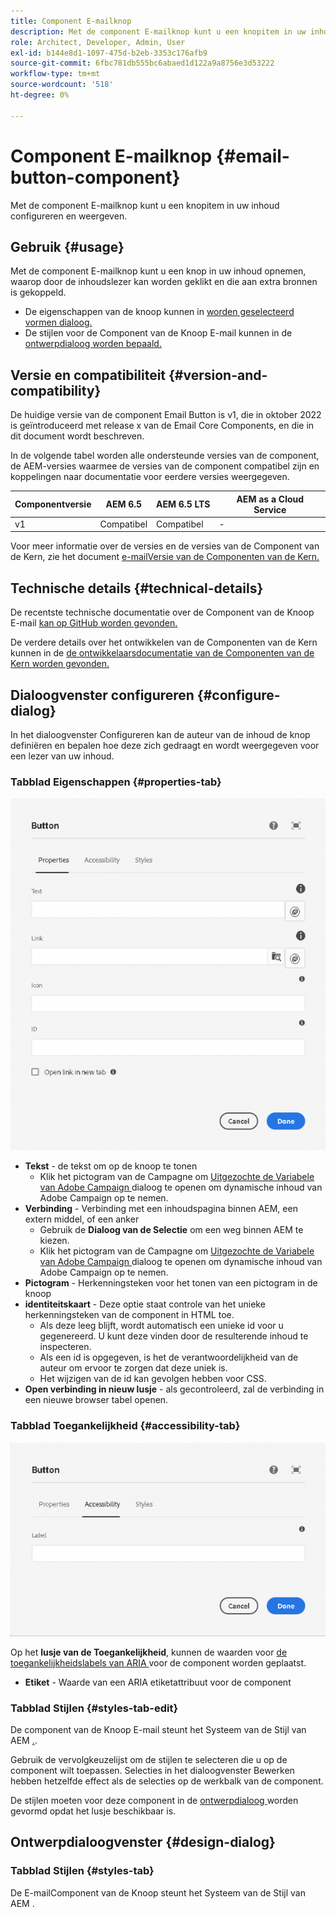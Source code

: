 ```yaml
---
title: Component E-mailknop
description: Met de component E-mailknop kunt u een knopitem in uw inhoud configureren en weergeven.
role: Architect, Developer, Admin, User
exl-id: b144e8d1-1097-475d-b2eb-3353c176afb9
source-git-commit: 6fbc781db555bc6abaed1d122a9a8756e3d53222
workflow-type: tm+mt
source-wordcount: '518'
ht-degree: 0%

---
```



# Component E-mailknop {#email-button-component}

Met de component E-mailknop kunt u een knopitem in uw inhoud configureren en weergeven.

## Gebruik {#usage}

Met de component E-mailknop kunt u een knop in uw inhoud opnemen, waarop door de inhoudslezer kan worden geklikt en die aan extra bronnen is gekoppeld.

* De eigenschappen van de knoop kunnen in [ worden geselecteerd vormen dialoog.](#configure-dialog)
* De stijlen voor de Component van de Knoop E-mail kunnen in de [ ontwerpdialoog worden bepaald.](#design-dialog)

## Versie en compatibiliteit {#version-and-compatibility}

De huidige versie van de component Email Button is v1, die in oktober 2022 is geïntroduceerd met release x van de Email Core Components, en die in dit document wordt beschreven.

In de volgende tabel worden alle ondersteunde versies van de component, de AEM-versies waarmee de versies van de component compatibel zijn en koppelingen naar documentatie voor eerdere versies weergegeven.

| Componentversie | AEM 6.5 | AEM 6.5 LTS | AEM as a Cloud Service |
|---|---|---|---|
| v1 | Compatibel | Compatibel | - |

Voor meer informatie over de versies en de versies van de Component van de Kern, zie het document [ e-mailVersie van de Componenten van de Kern.](/help/email/versions.md)

## Technische details {#technical-details}

De recentste technische documentatie over de Component van de Knoop E-mail [ kan op GitHub worden gevonden.](https://adobe.com/go/aem_cmp_tech_email_button_v1)

De verdere details over het ontwikkelen van de Componenten van de Kern kunnen in de [ de ontwikkelaarsdocumentatie van de Componenten van de Kern worden gevonden.](/help/developing/overview.md)

## Dialoogvenster configureren {#configure-dialog}

In het dialoogvenster Configureren kan de auteur van de inhoud de knop definiëren en bepalen hoe deze zich gedraagt en wordt weergegeven voor een lezer van uw inhoud.

### Tabblad Eigenschappen {#properties-tab}

![ het lusje van Eigenschappen van uitgeeft dialoog van de Component van de Knoop ](/help/email/assets/email-button-edit-properties.png)

* **Tekst** - de tekst om op de knoop te tonen
   * Klik het pictogram van de Campagne om [ Uitgezochte de Variabele van Adobe Campaign ](/help/email/campaign-variables.md) dialoog te openen om dynamische inhoud van Adobe Campaign op te nemen.
* **Verbinding** - Verbinding met een inhoudspagina binnen AEM, een extern middel, of een anker
   * Gebruik de **Dialoog van de Selectie** om een weg binnen AEM te kiezen.
   * Klik het pictogram van de Campagne om [ Uitgezochte de Variabele van Adobe Campaign ](/help/email/campaign-variables.md) dialoog te openen om dynamische inhoud van Adobe Campaign op te nemen.
* **Pictogram** - Herkenningsteken voor het tonen van een pictogram in de knoop
* **identiteitskaart** - Deze optie staat controle van het unieke herkenningsteken van de component in HTML toe.
   * Als deze leeg blijft, wordt automatisch een unieke id voor u gegenereerd. U kunt deze vinden door de resulterende inhoud te inspecteren.
   * Als een id is opgegeven, is het de verantwoordelijkheid van de auteur om ervoor te zorgen dat deze uniek is.
   * Het wijzigen van de id kan gevolgen hebben voor CSS.
* **Open verbinding in nieuw lusje** - als gecontroleerd, zal de verbinding in een nieuwe browser tabel openen.

### Tabblad Toegankelijkheid {#accessibility-tab}

![ Toegankelijkheid lusje van uitgeeft dialoog van de Component van de Knoop ](/help/email/assets/email-button-edit-accessibility.png)

Op het **lusje van de Toegankelijkheid**, kunnen de waarden voor [ de toegankelijkheidslabels van ARIA ](https://www.w3.org/WAI/standards-guidelines/aria/) voor de component worden geplaatst.

* **Etiket** - Waarde van een ARIA etiketattribuut voor de component

### Tabblad Stijlen {#styles-tab-edit}

De component van de Knoop E-mail steunt het Systeem van de Stijl van AEM [.](/help/get-started/authoring.md#component-styling).

Gebruik de vervolgkeuzelijst om de stijlen te selecteren die u op de component wilt toepassen. Selecties in het dialoogvenster Bewerken hebben hetzelfde effect als de selecties op de werkbalk van de component.

De stijlen moeten voor deze component in de [ ontwerpdialoog ](#design-dialog) worden gevormd opdat het lusje beschikbaar is.

## Ontwerpdialoogvenster {#design-dialog}

### Tabblad Stijlen {#styles-tab}

De E-mailComponent van de Knoop steunt het Systeem van de Stijl van AEM [ ](/help/get-started/authoring.md#component-styling).
